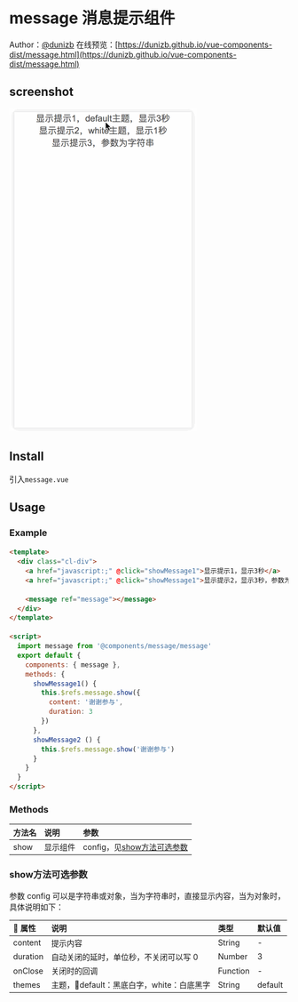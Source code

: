 # message 消息提示组件

Author：[@dunizb](https://github.com/dunizb)
在线预览：[https://dunizb.github.io/vue-components-dist/message.html](https://dunizb.github.io/vue-components-dist/message.html)

## screenshot
![screenshot.gifpng](screenshot.gif)

## Install
引入`message.vue`

## Usage

### Example
```html
<template>
  <div class="cl-div">
    <a href="javascript:;" @click="showMessage1">显示提示1，显示3秒</a>
    <a href="javascript:;" @click="showMessage1">显示提示2，显示3秒，参数为一个字符串</a>

    <message ref="message"></message>
  </div>
</template>

<script>
  import message from '@components/message/message'
  export default {
    components: { message },
    methods: {
      showMessage1() {
        this.$refs.message.show({
          content: '谢谢参与',
          duration: 3
        })
      },
      showMessage2 () {
        this.$refs.message.show('谢谢参与')
      }
    }
  }
</script>
```

### Methods

|方法名    |       说明    |   参数 |
|:--------|:-------------|:----------|
|show     | 显示组件      |   config，见[show方法可选参数](#show方法可选参数)  |

### show方法可选参数

参数 config 可以是字符串或对象，当为字符串时，直接显示内容，当为对象时，具体说明如下：

| 属性     |       说明    |   类型   |   默认值   |
|:--------|:-------------|:----------|:---------|
|content  | 提示内容      |    String  | -  |
|duration |自动关闭的延时，单位秒，不关闭可以写 0| Number| 3|
|onClose  |关闭时的回调  |Function| - |
|themes|  主题，default：黑底白字，white：白底黑字| String | default|

